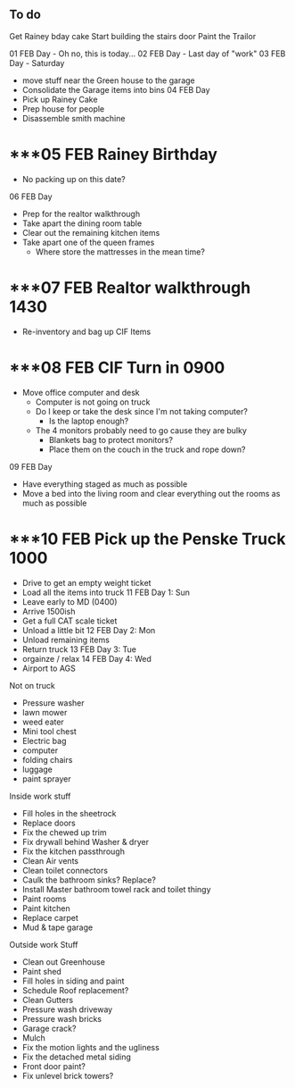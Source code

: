 ## To do
Get Rainey bday cake
Start building the stairs door
Paint the Trailor



01 FEB Day - Oh no, this is today...
02 FEB Day - Last day of "work"
03 FEB Day - Saturday
- move stuff near the Green house to the garage
- Consolidate the Garage items into bins
04 FEB Day
- Pick up Rainey Cake
- Prep house for people
- Disassemble smith machine
#  ***05 FEB Rainey Birthday
- No packing up on this date?

06 FEB Day
- Prep for the realtor walkthrough
- Take apart the dining room table
- Clear out the remaining kitchen items
- Take apart one of the queen frames
	- Where store the mattresses in the mean time?
#  ***07 FEB Realtor walkthrough 1430
- Re-inventory and bag up CIF Items
# ***08 FEB CIF Turn in 0900
- Move office computer and desk
	- Computer is not going on truck
	- Do I keep or take the desk since I'm not taking computer?
		- Is the laptop enough?
	- The 4 monitors probably need to go cause they are bulky
		- Blankets bag to protect monitors?
		- Place them on the couch in the truck and rope down?

09 FEB Day
- Have everything staged as much as possible
- Move a bed into the living room and clear everything out the rooms as much as possible
# ***10 FEB Pick up the Penske Truck 1000
- Drive to get an empty weight ticket
- Load all the items into truck
11 FEB Day 1: Sun
- Leave early to MD (0400)
- Arrive 1500ish
- Get a full CAT scale ticket
- Unload a little bit
12 FEB Day 2:  Mon
- Unload remaining items
- Return truck
13 FEB Day 3: Tue 
- orgainze / relax
14 FEB Day 4: Wed 
- Airport to AGS


Not on truck
- Pressure washer
- lawn mower
- weed eater
- Mini tool chest
- Electric bag
- computer
- folding chairs
- luggage
- paint sprayer


Inside work stuff
- Fill holes in the sheetrock
- Replace doors
- Fix the chewed up trim
- Fix drywall behind Washer & dryer
- Fix the kitchen passthrough
- Clean Air vents
- Clean toilet connectors
- Caulk the bathroom sinks? Replace?
- Install Master bathroom towel rack and toilet thingy
- Paint rooms 
- Paint kitchen 
- Replace carpet
- Mud & tape garage

Outside work Stuff
- Clean out Greenhouse
- Paint shed
- Fill holes in siding and paint
- Schedule Roof replacement?
- Clean Gutters
- Pressure wash driveway
- Pressure wash bricks
- Garage crack?
- Mulch
- Fix the motion lights and the ugliness
- Fix the detached metal siding 
- Front door paint?
- Fix unlevel brick towers?